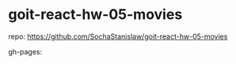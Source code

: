 # goit-react-hw-05-movies

<!--  -->

repo: https://github.com/SochaStanislaw/goit-react-hw-05-movies

<!--  -->

gh-pages:
